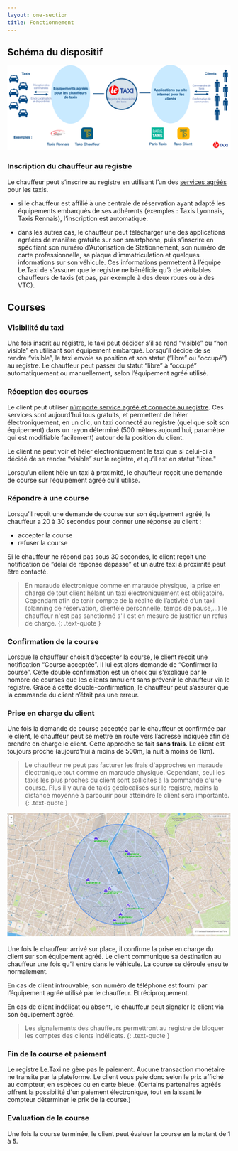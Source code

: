 ```yaml
---
layout: one-section
title: Fonctionnement
---
```


## Schéma du dispositif

[![Fonctionnement](/assets/images/schema_fonctionnement.png)](/assets/images/schema_fonctionnement.png)

### Inscription du chauffeur au registre

Le chauffeur peut s’inscrire au registre en utilisant l’un des [services agréés](/partners.html ) pour les taxis.
  - si le chauffeur est affilié à une centrale de réservation ayant adapté les équipements embarqués de ses adhérents (exemples : Taxis Lyonnais, Taxis Rennais), l’inscription est automatique.

  - dans les autres cas, le chauffeur peut télécharger une des applications agréées de manière gratuite sur son smartphone, puis s’inscrire en spécifiant son numéro d’Autorisation de Stationnement, son numéro de carte professionnelle, sa plaque d’immatriculation et quelques informations sur son véhicule. Ces informations permettent à l’équipe Le.Taxi de s’assurer que le registre ne bénéficie qu’à de véritables chauffeurs de taxis (et pas, par exemple à des deux roues ou à des VTC).

## Courses

### Visibilité du taxi

Une fois inscrit au registre, le taxi peut décider s’il se rend “visible” ou “non visible” en utilisant son équipement embarqué. Lorsqu’il décide de se rendre “visible”, le taxi envoie sa position et son statut (“libre” ou “occupé”) au registre. Le chauffeur peut passer du statut “libre” à “occupé” automatiquement ou manuellement, selon l’équipement agréé utilisé.

### Réception des courses

Le client peut utiliser [n’importe service agréé et connecté au registre](/partners.html). Ces services sont aujourd’hui tous gratuits, et permettent de héler électroniquement, en un clic, un taxi connecté au registre (quel que soit son équipement) dans un rayon déterminé (500 mètres aujourd’hui, paramètre qui est modifiable facilement) autour de la position du client.

Le client ne peut voir et héler électroniquement le taxi que si celui-ci a décidé de se rendre “visible” sur le registre, et qu’il est en statut "libre." 

Lorsqu’un client hèle un taxi à proximité, le chauffeur reçoit une demande de course sur l’équipement agréé qu’il utilise.

### Répondre à une course

Lorsqu’il reçoit une demande de course sur son équipement agréé, le chauffeur a 20 à 30 secondes pour donner une réponse au client :
 - accepter la course
 - refuser la course

Si le chauffeur ne répond pas sous 30 secondes, le client reçoit une notification de “délai de réponse dépassé” et un autre taxi à proximité peut être contacté.

> En maraude électronique comme en maraude physique, la prise en charge de tout client hélant un taxi électroniquement est obligatoire.  Cependant afin de tenir compte de la réalité de l’activité d’un taxi (planning de réservation, clientèle personnelle, temps de pause,…) le chauffeur n'est pas sanctionné s'il est en mesure de justifier un refus de charge.
{: .text-quote }

### Confirmation de la course

Lorsque le chauffeur choisit d’accepter la course, le client reçoit une notification “Course acceptée”. Il lui est alors demandé de “Confirmer la course”. Cette double confirmation est un choix qui s’explique par le nombre de courses que les clients annulent sans prévenir le chauffeur via le registre. Grâce à cette double-confirmation, le chauffeur peut s’assurer que la commande du client n’était pas une erreur.

### Prise en charge du client

Une fois la demande de course acceptée par le chauffeur et confirmée par le client, le chauffeur peut se mettre en route vers l’adresse indiquée afin de prendre en charge le client. Cette approche se fait **sans frais**. Le client est toujours proche (aujourd’hui à moins de 500m, la nuit à moins de 1km).

> Le chauffeur ne peut pas facturer les frais d'approches en maraude électronique tout comme en maraude physique. Cependant, seul les taxis les plus proches du client sont sollicités à la commande d'une course. Plus il y aura de taxis géolocalisés sur le registre, moins la distance moyenne à parcourir pour atteindre le client sera importante.
{: .text-quote }

[![rayon](/assets/images/rayon.jpg)](/assets/images/rayon.jpg)

Une fois le chauffeur arrivé sur place, il confirme la prise en charge du client sur son équipement agréé. Le client communique sa destination au chauffeur une fois qu’il entre dans le véhicule. La course se déroule ensuite normalement.

En cas de client introuvable, son numéro de téléphone est fourni par l’équipement agréé utilisé par le chauffeur. Et réciproquement.

En cas de client indélicat ou absent, le chauffeur peut signaler le client via son équipement agréé. 

> Les signalements des chauffeurs permettront au registre de bloquer les comptes des clients indélicats.
{: .text-quote }

### Fin de la course et paiement

Le registre Le.Taxi ne gère pas le paiement. Aucune transaction monétaire ne transite par la plateforme. Le client vous paie donc selon le prix affiché au compteur, en espèces ou en carte bleue. (Certains partenaires agréés offrent la possibilité d'un paiement électronique, tout en laissant le compteur déterminer le prix de la course.)

### Evaluation de la course

Une fois la course terminée, le client peut évaluer la course en la notant de 1 à 5.